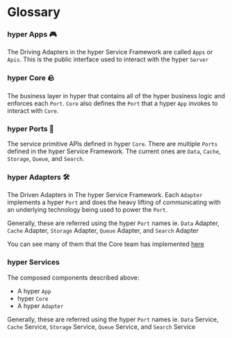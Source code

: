 # Glossary

### hyper Apps 🎮

The Driving Adapters in the hyper Service Framework are called `Apps` or `Apis`. This is the public interface used to interact with the hyper `Server`

### hyper Core 🪨

The business layer in hyper that contains all of the hyper business logic and enforces each `Port`. `Core` also defines the `Port` that a hyper `App` invokes to interact with `Core`.

### hyper Ports 🔌

The service primitive APIs defined in hyper `Core`. There are multiple `Ports` defined in the hyper Service Framework. The current ones are `Data`, `Cache`, `Storage`, `Queue`, and `Search`.

### hyper Adapters 🛠

The Driven Adapters in The hyper Service Framework. Each `Adapter` implements a hyper `Port` and does the heavy lifting of communicating with an underlying technology being used to power the `Port`.

Generally, these are referred using the hyper `Port` names ie. `Data` Adapter, `Cache` Adapter, `Storage` Adapter, `Queue` Adapter, and `Search` Adapter

You can see many of them that the Core team has implemented [here](https://github.com/hyper63?q=hyper-adapter&type=all&language=&sort=)

### hyper Services

The composed components described above:

- A hyper `App`
- hyper `Core`
- A hyper `Adapter`

Generally, these are referred using the hyper `Port` names ie. `Data` Service, `Cache` Service, `Storage` Service, `Queue` Service, and `Search` Service
